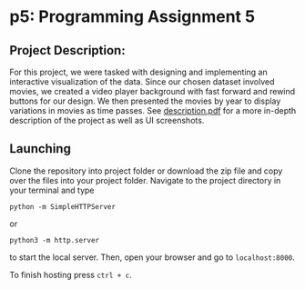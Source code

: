 # p5: Programming Assignment 5
 
## Project Description: 
For this project, we were tasked with designing and implementing an interactive visualization of the data. Since our chosen dataset involved movies, we created a video player background with fast forward and rewind buttons for our design. We then presented the movies by year to display variations in movies as time passes. See [description.pdf](https://github.com/angelseay/p5/blob/master/description.pdf) for a more in-depth description of the project as well as UI screenshots.

## Launching
Clone the repository into project folder or download the zip file and copy over the files into your project folder. Navigate to the project directory in your terminal and type

`python -m SimpleHTTPServer`

or

`python3 -m http.server`

to start the local server. Then, open your browser and go to `localhost:8000`.

To finish hosting press `ctrl + c`.
